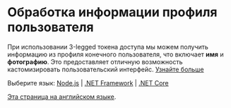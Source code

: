 # Обработка информации профиля пользователя

При использовании 3-legged токена доступа мы можем получить информацию из профиля конечного пользователя, что включает **имя** и **фотографию**. Это предоставляет отличную возможность кастомизировать пользовательский интерфейс. [Узнайте больше](https://developer.autodesk.com/en/docs/oauth/v2/reference/http/users-@me-GET/)

Выберите язык: [Node.js](/ru-RU/oauth/user/nodejs) | [.NET Framework](/ru-RU/oauth/user/net) | [.NET Core](/ru-RU/oauth/user/netcore)

[Эта страница на английском языке](https://learnforge.autodesk.io/#/oauth/user/readme).
